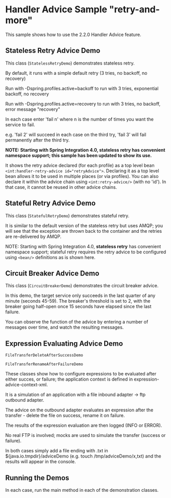 Handler Advice Sample "retry-and-more"
======================================

This sample shows how to use the 2.2.0 Handler Advice feature.


## Stateless Retry Advice Demo

This class (`StatelessRetryDemo`) demonstrates stateless retry.

By default, it runs with a simple default retry (3 tries, no backoff, no recovery)

Run with -Dspring.profiles.active=backoff to run with 3 tries, exponential backoff, no recovery

Run with -Dspring.profiles.active=recovery to run with 3 tries, no backoff, error message "recovery"


In each case enter 'fail n' where n is the number of times you want the service to fail.

e.g. 'fail 2' will succeed in each case on the third try, 'fail 3' will fail permanently after the third try.

__NOTE: Starting with Spring Integration 4.0, stateless retry has convenient namespace support; this sample has been updated to show its use.__

It shows the retry advice declared (for each profile) as a top level bean `<int:handler-retry-advice id="retryAdvice">`. Declaring it as a top level bean allows it to be used in multiple places (or via profiles). You can also declare it within the advice chain using `<int:retry-advice/>` (with no 'id'). In that case, it cannot be reused in other advice chains.


## Stateful Retry Advice Demo

This class (`StatefulRetryDemo`) demonstrates stateful retry.

It is similar to the default version of the stateless retry but uses AMQP; you will see that the exception are thrown back to the container and the retries are re-delivered by AMQP.

NOTE: Starting with Spring Integration 4.0, __stateless retry__ has convenient namespace support; stateful retry requires the retry advice to be configured using `<bean/>` definitions as is shown here.

## Circuit Breaker Advice Demo

This class (`CircuitBreakerDemo`) demonstrates the circuit breaker advice.

In this demo, the target service only succeeds in the last quarter of any minute (seconds 45-59). The breaker's threshold is set to 2, with the breaker going half-open once 15 seconds have elapsed since the last failure.

You can observe the function of the advice by entering a number of messages over time, and watch the resulting messages.


## Expression Evaluating Advice Demo

`FileTransferDeleteAfterSuccessDemo`

`FileTransferRenameAfterFailureDemo`


These classes show how to configure expressions to be evaluated after either succes, or failure; the application context is defined in expression-advice-context-xml.

It is a simulation of an application with a file inbound adapter -> ftp outbound adapter.

The advice on the outbound adapter evaluates an expression after the transfer - delete the file on success, rename it on failure.

The results of the expression evaluation are then logged (INFO or ERROR).

No real FTP is involved; mocks are used to simulate the transfer (success or failure).

In both cases simply add a file ending with .txt in ${java.io.tmpdir}/adviceDemo (e.g. touch /tmp/adviceDemo/x,txt) and the results will appear in the console.


## Running the Demos

In each case, run the main method in each of the demonstration classes.
